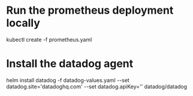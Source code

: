 # Run the prometheus deployment locally
kubectl create -f prometheus.yaml

# Install the datadog agent
helm install datadog -f datadog-values.yaml --set datadog.site='datadoghq.com' --set datadog.apiKey='<api-key>' datadog/datadog